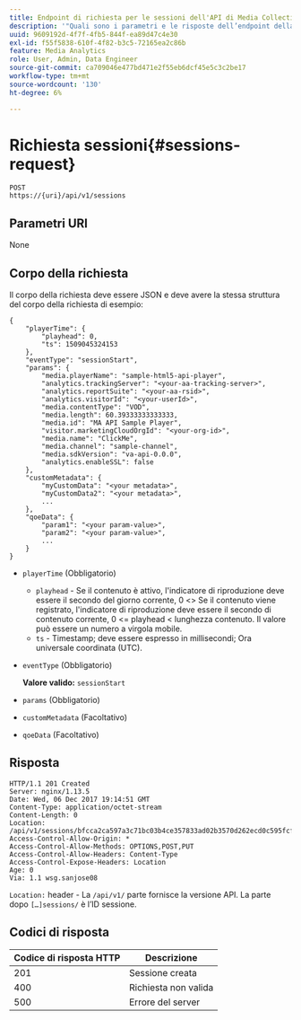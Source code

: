 ```yaml
---
title: Endpoint di richiesta per le sessioni dell'API di Media Collection in streaming �
description: '"Quali sono i parametri e le risposte dell’endpoint della richiesta delle sessioni API di Media Collection?"'
uuid: 9609192d-4f7f-4fb5-844f-ea89d47c4e30
exl-id: f55f5838-610f-4f82-b3c5-72165ea2c86b
feature: Media Analytics
role: User, Admin, Data Engineer
source-git-commit: ca709046e477bd471e2f55eb6dcf45e5c3c2be17
workflow-type: tm+mt
source-wordcount: '130'
ht-degree: 6%

---
```


# Richiesta sessioni{#sessions-request}

```
POST 
https://{uri}/api/v1/sessions
```

## Parametri URI

None

## Corpo della richiesta

Il corpo della richiesta deve essere JSON e deve avere la stessa struttura del corpo della richiesta di esempio:

```
{ 
    "playerTime": { 
        "playhead": 0, 
        "ts": 1509045324153 
    }, 
    "eventType": "sessionStart", 
    "params": { 
        "media.playerName": "sample-html5-api-player", 
        "analytics.trackingServer": "<your-aa-tracking-server>", 
        "analytics.reportSuite": "<your-aa-rsid>", 
        "analytics.visitorId": "<your-userId>", 
        "media.contentType": "VOD", 
        "media.length": 60.39333333333333, 
        "media.id": "MA API Sample Player", 
        "visitor.marketingCloudOrgId": "<your-org-id>", 
        "media.name": "ClickMe", 
        "media.channel": "sample-channel", 
        "media.sdkVersion": "va-api-0.0.0", 
        "analytics.enableSSL": false 
    }, 
    "customMetadata": { 
        "myCustomData": "<your metadata>", 
        "myCustomData2": "<your metadata>", 
        ... 
    }, 
    "qoeData": { 
        "param1": "<your param-value>", 
        "param2": "<your param-value>", 
        ... 
    } 
}
```

* `playerTime` (Obbligatorio)
   * `playhead` - Se il contenuto è attivo, l&#39;indicatore di riproduzione deve essere il secondo del giorno corrente, 0  &lt;> Se il contenuto viene registrato, l&#39;indicatore di riproduzione deve essere il secondo di contenuto corrente, 0 &lt;= playhead &lt; lunghezza contenuto. Il valore può essere un numero a virgola mobile.
   * `ts` - Timestamp; deve essere espresso in millisecondi; Ora universale coordinata (UTC).
* `eventType` (Obbligatorio)

   **Valore valido:** `sessionStart`
* `params` (Obbligatorio)
* `customMetadata` (Facoltativo)
* `qoeData` (Facoltativo)

## Risposta

```
HTTP/1.1 201 Created 
Server: nginx/1.13.5 
Date: Wed, 06 Dec 2017 19:14:51 GMT 
Content-Type: application/octet-stream 
Content-Length: 0 
Location: /api/v1/sessions/bfcca2ca597a3c71bc03b4ce357833ad02b3570d262ecd0c595fcf8f2ae4df58 
Access-Control-Allow-Origin: * 
Access-Control-Allow-Methods: OPTIONS,POST,PUT 
Access-Control-Allow-Headers: Content-Type 
Access-Control-Expose-Headers: Location 
Age: 0 
Via: 1.1 wsg.sanjose08
```

`Location:` header - La  `/api/v1/` parte fornisce la versione API. La parte dopo `[…]sessions/` è l’ID sessione.

## Codici di risposta

| Codice di risposta HTTP | Descrizione |
|---|---|
| 201 | Sessione creata |
| 400 | Richiesta non valida |
| 500 | Errore del server |
